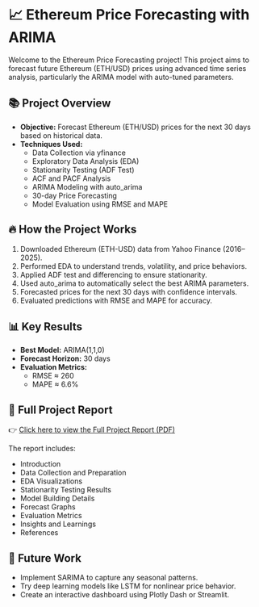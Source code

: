 # 📈 Ethereum Price Forecasting with ARIMA

Welcome to the Ethereum Price Forecasting project! This project aims to forecast future Ethereum (ETH/USD) prices using advanced time series analysis, particularly the ARIMA model with auto-tuned parameters.

## 📚 Project Overview

* **Objective:** Forecast Ethereum (ETH/USD) prices for the next 30 days based on historical data.
* **Techniques Used:**
  * Data Collection via yfinance
  * Exploratory Data Analysis (EDA)
  * Stationarity Testing (ADF Test)
  * ACF and PACF Analysis
  * ARIMA Modeling with auto_arima
  * 30-day Price Forecasting
  * Model Evaluation using RMSE and MAPE


## 🔥 How the Project Works

1. Downloaded Ethereum (ETH-USD) data from Yahoo Finance (2016–2025).
2. Performed EDA to understand trends, volatility, and price behaviors.
3. Applied ADF test and differencing to ensure stationarity.
4. Used auto_arima to automatically select the best ARIMA parameters.
5. Forecasted prices for the next 30 days with confidence intervals.
6. Evaluated predictions with RMSE and MAPE for accuracy.

## 📊 Key Results

* **Best Model:** ARIMA(1,1,0)
* **Forecast Horizon:** 30 days
* **Evaluation Metrics:**
  * RMSE ≈ 260
  * MAPE ≈ 6.6%

## 📄 Full Project Report

👉 [Click here to view the Full Project Report (PDF)](CA-M1-Arch-.pdf)

The report includes:
* Introduction
* Data Collection and Preparation
* EDA Visualizations
* Stationarity Testing Results
* Model Building Details
* Forecast Graphs
* Evaluation Metrics
* Insights and Learnings
* References



## 🧠 Future Work

* Implement SARIMA to capture any seasonal patterns.
* Try deep learning models like LSTM for nonlinear price behavior.
* Create an interactive dashboard using Plotly Dash or Streamlit.
